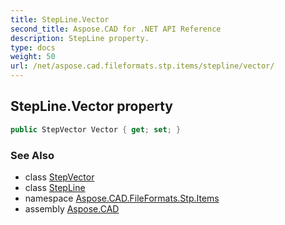 ```yaml
---
title: StepLine.Vector
second_title: Aspose.CAD for .NET API Reference
description: StepLine property. 
type: docs
weight: 50
url: /net/aspose.cad.fileformats.stp.items/stepline/vector/
---
```

## StepLine.Vector property

```csharp
public StepVector Vector { get; set; }
```

### See Also

* class [StepVector](../../stepvector/)
* class [StepLine](../)
* namespace [Aspose.CAD.FileFormats.Stp.Items](../../stepline/)
* assembly [Aspose.CAD](../../../)



